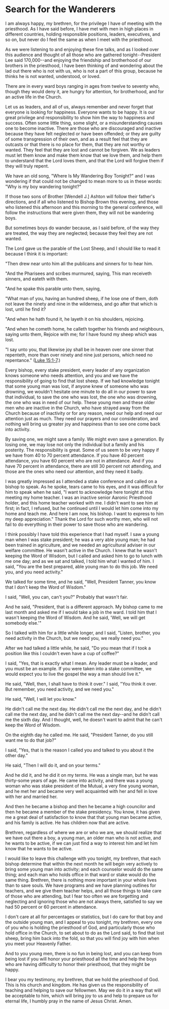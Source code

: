 # Search for the Wanderers

I am always happy, my brethren, for the privilege I have of meeting with the
priesthood. As I have said before, I have met with men in high places in
different countries, holding responsible positions, leaders, executives, and
so on, but never do I feel the same as when I meet with the priesthood.

As we were listening to and enjoying these fine talks, and as I looked over
this audience and thought of all those who are gathered tonight--President Lee
said 170,000--and enjoying the friendship and brotherhood of our brothers in
the priesthood, I have been thinking of and wondering about the lad out there
who is not with us, who is not a part of this group, because he thinks he is
not wanted, understood, or loved.

There are in every ward boys ranging in ages from twelve to seventy who,
though they would deny it, are hungry for attention, for brotherhood, and for
an active life in the Church.

Let us as leaders, and all of us, always remember and never forget that
everyone is looking for happiness. Everyone wants to be happy. It is our great
privilege and responsibility to show him the way to happiness and success.
Often some little thing, some slight, or a misunderstanding causes one to
become inactive. There are those who are discouraged and inactive because they
have felt neglected or have been offended; or they are guilty of some
transgression of their own, and as a result feel that they are outcasts or
that there is no place for them, that they are not worthy or wanted. They feel
that they are lost and cannot be forgiven. We as leaders must let them know
and make them know that we love them, and help them to understand that the
Lord loves them, and that the Lord will forgive them if they will truly
repent.

We have an old song, "Where Is My Wandering Boy Tonight?" and I was wondering
if that could not be changed to mean more to us in these words: "Why is my boy
wandering tonight?"

If those two sons of Brother [Wendell J.] Ashton will follow their father's
directions, and if all who listened to Bishop Brown this evening, and those
who listened this afternoon and this morning to the general conference, will
follow the instructions that were given them, they will not be wandering boys.

But sometimes boys do wander because, as I said before, of the way they are
treated, the way they are neglected; because they feel they are not wanted.

The Lord gave us the parable of the Lost Sheep, and I should like to read it
because I think it is important:

"Then drew near unto him all the publicans and sinners for to hear him.

"And the Pharisees and scribes murmured, saying, This man receiveth sinners,
and eateth with them.

"And he spake this parable unto them, saying,

"What man of you, having an hundred sheep, if he lose one of them, doth not
leave the ninety and nine in the wilderness, and go after that which is lost,
until he find it?

"And when he hath found it, he layeth it on his shoulders, rejoicing.

"And when he cometh home, he calleth together his friends and neighbours,
saying unto them, Rejoice with me; for I have found my sheep which was lost.

"I say unto you, that likewise joy shall be in heaven over one sinner that
repenteth, more than over ninety and nine just persons, which need no
repentance." ([Luke
15:1-7](https://www.lds.org/scriptures/nt/luke/15.1-7?lang=eng#0).)

Every bishop, every stake president, every leader of any organization knows
someone who needs attention, and you and we have the responsibility of going
to find that lost sheep. If we had knowledge tonight that some young man was
lost, if anyone knew of someone who was drowning, we wouldn't hesitate one
minute to do all in our power to save that individual, to save the one who was
lost, the one who was drowning, the one who was in need of our help. These
young men and these older men who are inactive in the Church, who have strayed
away from the Church because of inactivity or for any reason, need our help
and need our attention just as much. They need our prayers and our
consideration, and nothing will bring us greater joy and happiness than to see
one come back into activity.

By saving one, we might save a family. We might even save a generation. By
losing one, we may lose not only the individual but a family and his
posterity. The responsibility is great. Some of us seem to be very happy if we
have from 40 to 70 percent attendance. If you have 40 percent attendance, you
have 60 percent who are not in attendance. And if you have 70 percent in
attendance, there are still 30 percent not attending, and those are the ones
who need our attention, and they need it badly.

I was greatly impressed as I attended a stake conference and called on a
bishop to speak. As he spoke, tears came to his eyes, and it was difficult for
him to speak when he said, "I want to acknowledge here tonight at this meeting
my home teacher. I was an inactive senior Aaronic Priesthood holder, and this
home teacher worked with me. I didn't want to see him at first; in fact, I
refused, but he continued until I would let him come into my home and teach
me. And here I am now, his bishop. I want to express to him my deep
appreciation." Thank the Lord for such worthy men, who will not fail to do
everything in their power to save those who are wandering.

I think possibly I have told this experience that I had myself. I saw a young
man when I was stake president; he was a very able young man; he had been
trained in agriculture, and we needed an agricultural adviser in our welfare
committee. He wasn't active in the Church. I knew that he wasn't keeping the
Word of Wisdom, but I called and asked him to go to lunch with me one day; and
as we sat and talked, I told him what I wanted of him. I said, "You are the
best prepared, able young man to do this job. We need you, and you need
activity."

We talked for some time, and he said, "Well, President Tanner, you know that I
don't keep the Word of Wisdom."

I said, "Well, you can, can't you?" Probably that wasn't fair.

And he said, "President, that is a different approach. My bishop came to me
last month and asked me if I would take a job in the ward. I told him that I
wasn't keeping the Word of Wisdom. And he said, 'Well, we will get somebody
else.'"

So I talked with him for a little while longer, and I said, "Listen, brother,
you need activity in the Church, but we need you, we really need you."

After we had talked a little while, he said, "Do you mean that if I took a
position like this I couldn't even have a cup of coffee?"

I said, "Yes, that is exactly what I mean. Any leader must be a leader, and
you must be an example. If you were taken into a stake committee, we would
expect you to live the gospel the way a man should live it."

He said, "Well, then, I shall have to think it over." I said, "You think it
over. But remember, you need activity, and we need you."

He said, "Well, I will let you know."

He didn't call me the next day. He didn't call me the next day, and he didn't
call me the next day, and he didn't call me the next day--and he didn't call
me the sixth day. And I thought, well, he doesn't want to admit that he can't
keep the Word of Wisdom.

On the eighth day he called me. He said, "President Tanner, do you still want
me to do that job?"

I said, "Yes, that is the reason I called you and talked to you about it the
other day."

He said, "Then I will do it, and on your terms."

And he did it, and he did it on my terms. He was a single man, but he was
thirty-some years of age. He came into activity, and there was a young woman
who was stake president of the Mutual, a very fine young woman, and he met her
and became very well acquainted with her and fell in love with her and married
her.

And then he became a bishop and then he became a high councilor and then he
became a member of the stake presidency. You know, it has given me a great
deal of satisfaction to know that that young man became active, and his family
is active. He has children now that are active.

Brethren, regardless of where we are or who we are, we should realize that we
have out there a boy, a young man, an older man who is not active, and he
wants to be active, if we can just find a way to interest him and let him know
that he wants to be active.

I would like to leave this challenge with you tonight, my brethren, that each
bishop determine that within the next month he will begin very actively to
bring some young man into activity; and each counselor would do the same
thing; and each man who holds office in that ward or stake would do the same
thing. Brethren, there is nothing more important in your whole lives than to
save souls. We have programs and we have planning outlines for teachers, and
we give them teacher helps, and all those things to take care of those who are
attending, but I fear too often we are forgetting and neglecting and ignoring
those who are not always there, satisfied to say we had 50 percent or 60
percent in attendance.

I don't care at all for percentages or statistics, but I do care for that boy
and the outside young man, and I appeal to you tonight, my brethren, every one
of you who is holding the priesthood of God, and particularly those who hold
office in the Church, to set about to do as the Lord said, to find that lost
sheep, bring him back into the fold, so that you will find joy with him when
you meet your Heavenly Father.

And to you young men, there is no fun in being lost, and you can keep from
being lost if you will honor your priesthood all the time and help the boys
who are having difficulty to honor their priesthood, that they might be happy.

I bear you my testimony, my brethren, that we hold the priesthood of God. This
is his church and kingdom. He has given us the responsibility of teaching and
helping to save our fellowmen. May we do it in a way that will be acceptable
to him, which will bring joy to us and help to prepare us for eternal life, I
humbly pray in the name of Jesus Christ. Amen.

